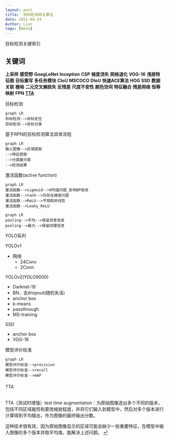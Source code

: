 ```yaml
---
layout: post
title:  目标检测相关算法
date: 2021-04-24
Author: Lian 
tags: [None]
---
```


目标检测关键索引

<!-- more -->

<h2 id = 'keyword'>关键词</h2>

**上采样**  **感受野** **GoogLeNet** **Inception** **CSP** **梯度消失** **网格退化** **VGG-16** **浅层特征图** **目标重写** **多任务模块** **CIoU** **MSCOCO** **DIoU** **快速ACE算法** **HOG** **SSD** **数据关联** **栅格** **二元交叉熵损失** **反残差** **尺度不变性** **颜色空间** **特征融合** **残差网络** **恒等映射** **FPN** [**TTA**](#TTA) 




目标检测
```mermaid
graph LR
目标检测-->目标定位
目标检测-->目标分类
```


基于RPN的目标检测算法具体流程
```mermaid
graph LR
输入图像-->区域提取
-->特征提取
-->分类器分类
-->检测结果
```

激活函数(active function)
```mermaid
graph LR
激活函数-->sigmoid-->0均值问题_影响BP收敛
激活函数-->tanh-->仍存在梯度问题
激活函数-->ReLU-->不饱和非线性
激活函数-->Leaky_ReLU

```

```mermaid
graph LR
pooling-->平均-->保留背景信息
pooling-->最大-->保留纹理信息
```





YOLO系列

YOLOv1

- 网络
  - 24Conv
  - 2Conn

YOLOv2(YOLO9000)

- Darknet-19
- BN、去dropout(随机失活)
- anchor box
- k-means
- passthrough
- MS-training

SSD

- anchor box
- VGG-16

模型评价标准

```mermaid
graph LR
模型评价标准-->precision
模型评价标准-->recall
模型评价标准-->mAP
```

<h6 id = "TTA">TTA</h6> 

TTA（测试时增强）test time augmentation：为原始图像造出多个不同的版本，包括不同区域裁剪和更改缩放程度，并将它们输入到模型中，然后对多个版本进行计算得到平均输出，作为图像的最终输出分数。

这种技术很有效，因为原始图像显示的区域可能会缺少一些重要特征，在模型中输入图像的多个版本并取平均值，能解决上述问题。
[⏎](#keyword)

